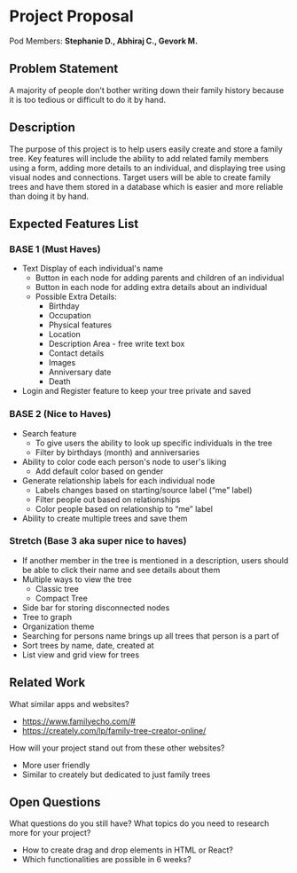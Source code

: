 # Project Proposal

Pod Members: **Stephanie D., Abhiraj C., Gevork M.**

## Problem Statement

A majority of people don't bother writing down their family history because it is too tedious or difficult to do it by hand. 

## Description

The purpose of this project is to help users easily create and store a family tree. Key features will include the ability to add related family members using a form, adding more details to an individual, and displaying tree using visual nodes and connections. Target users will be able to create family trees and have them stored in a database which is easier and more reliable than doing it by hand. 

## Expected Features List

### BASE 1 (Must Haves)
- Text Display of each individual's name
  - Button in each node for adding parents and children of an individual
  - Button in each node for adding extra details about an individual
  - Possible Extra Details:
    - Birthday 
    - Occupation 
    - Physical features
    - Location
    - Description Area - free write text box
    - Contact details
    - Images
    - Anniversary date
    - Death
- Login and Register feature to keep your tree private and saved

### BASE 2 (Nice to Haves)
- Search feature 
  - To give users the ability to look up specific individuals in the tree
  - Filter by birthdays (month) and anniversaries
- Ability to color code each person's node to user's liking
  - Add default color based on gender
- Generate relationship labels for each individual node
  - Labels changes based on starting/source label (“me” label)
  - Filter people out based on relationships
  - Color people based on relationship to “me” label
- Ability to create multiple trees and save them

### Stretch (Base 3 aka super nice to haves)
- If another member in the tree is mentioned in a description, users should be able to click their name and see details about them
- Multiple ways to view the tree
  - Classic tree
  - Compact Tree
- Side bar for storing disconnected nodes
- Tree to graph
- Organization theme
- Searching for persons name brings up all trees that person is a part of
- Sort trees by name, date, created at
- List view and grid view for trees


## Related Work

What similar apps and websites? 
- https://www.familyecho.com/#
- https://creately.com/lp/family-tree-creator-online/

How will your project stand out from these other websites?
- More user friendly 
- Similar to creately but dedicated to just family trees

## Open Questions

What questions do you still have? What topics do you need to research more for your project?
- How to create drag and drop elements in HTML or React?
- Which functionalities are possible in 6 weeks?

